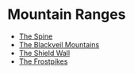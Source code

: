 # Mountain Ranges

- [The Spine](./geo/the-spine.md)
- [The Blackveil Mountains](./geo/blackveil-mts.md)
- [The Shield Wall](./geo/shield-wall.md)
- [The Frostpikes](./geo/frostpikes.md)
